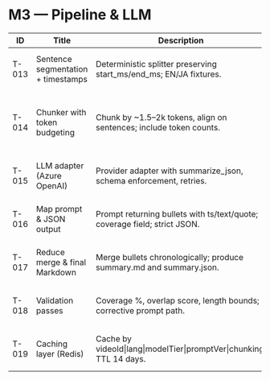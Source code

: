 # M3 — Pipeline & LLM

| ID | Title | Description | Files | Commands | DoD | Labels | TimeboxMinutes |
| --- | --- | --- | --- | --- | --- | --- | --- |
| T-013 | Sentence segmentation + timestamps | Deterministic splitter preserving start_ms/end_ms; EN/JA fixtures. | pipeline/segment.py; tests/test_segment.py | pytest -k segment | Fixtures pass; boundaries correct. | backend,pipeline | 90 |
| T-014 | Chunker with token budgeting | Chunk by ~1.5–2k tokens, align on sentences; include token counts. | pipeline/chunker.py; tests/test_chunker.py | pytest -k chunker | Chunk sizes within bounds; no mid-sentence splits. | backend,pipeline | 90 |
| T-015 | LLM adapter (Azure OpenAI) | Provider adapter with summarize_json, schema enforcement, retries. | llm/base.py; llm/azure.py; tests/test_llm_adapter.py | pytest -k llm_adapter | Mocked client tests pass; JSON validated. | backend,llm | 90 |
| T-016 | Map prompt & JSON output | Prompt returning bullets with ts/text/quote; coverage field; strict JSON. | pipeline/map_stage.py; tests/test_map_stage.py | pytest -k map_stage | Golden tests pass; schema respected. | backend,llm,pipeline | 90 |
| T-017 | Reduce merge & final Markdown | Merge bullets chronologically; produce summary.md and summary.json. | pipeline/reduce_stage.py; tests/test_reduce_stage.py | pytest -k reduce_stage | Deterministic output; fixtures pass. | backend,pipeline | 90 |
| T-018 | Validation passes | Coverage %, overlap score, length bounds; corrective prompt path. | pipeline/validate.py; tests/test_validate.py | pytest -k validate | Low-overlap fixtures trigger corrections. | backend,pipeline,quality | 90 |
| T-019 | Caching layer (Redis) | Cache by videoId\|lang\|modelTier\|promptVer\|chunking; TTL 14 days. | pipeline/cache.py; tests/test_cache.py | pytest -k cache | Hit/miss tests pass; invalidation works. | backend,cache | 60 |
